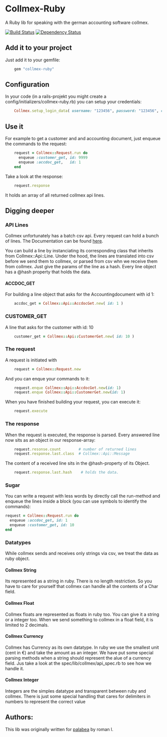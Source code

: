 # Collmex-Ruby

A Ruby lib for speaking with the german accounting software collmex. 

[![Build Status](https://secure.travis-ci.org/romanlehnert/collmex-ruby.png)](http://travis-ci.org/romanlehnert/collmex-ruby)
[![Dependency Status](https://gemnasium.com/romanlehnert/collmex-ruby.png "Dependency Status")](https://gemnasium.com/romanlehnert/collmex-ruby)


## Add it to your project

Just add it to your gemfile:

```ruby
    gem "collmex-ruby"
```

## Configuration

In your code (in a rails-projekt you might create a config/initializers/collmex-ruby.rb) you can setup your credentials:

```ruby
    Collmex.setup_login_data( username: "123456", password: "123456", customer_id: "123456" )
```

## Use it

For example to get a customer and and accounting document, just enqueue the commands to the request:

```ruby
    request = Collmex::Request.run do
      enqueue :customer_get, id: 9999
      enqueue :accdoc_get,   id: 1
    end
```

Take a look at the response:

```ruby
    request.response
```

It holds an array of all returned collmex api lines. 


## Digging deeper

### API Lines
Collmex unfortunately has a batch csv api. Every request can hold a bunch of lines. The Documentation can be found [here](http://www.collmex.de/cgi-bin/cgi.exe?1005,1,help,api).

You can build a line by instanciating its corresponding class that inherits from Collmex::Api::Line. Under the hood, the lines are translated into 
csv before we send them to collmex, or parsed from csv whn we receive them from collmex. Just give the params of the line as a hash. Every line object has a @hash property that holds the data. 


#### ACCDOC_GET
For building a line object that asks for the Accountingdocument with id 1:

```ruby
    accdoc_get = Collmex::Api::AccdocGet.new( id: 1 )
```

### CUSTOMER_GET
A line that asks for the customer with id: 10

```ruby
    customer_get = Collmex::Api::CustomerGet.new( id: 10 )
```


### The request
A request is initiated with 

```ruby
    request = Collmex::Request.new
```
And you can enque your commands to it: 

```ruby
    request.enque Collmex::Api::AccdocGet.new(id: 1)
    request.enque Collmex::Api::CustomerGet.new(id: 1)
```

When you have finished building your request, you can execute it:

```ruby
    request.execute
```

### The response
When the request is executed, the response is parsed. Every answered line now sits as an object in our response-array:

```ruby
    request.resonse.count        # number of returned lines
    request.response.last.class  # Collmex::Api::Message
```

The content of a received line sits in the @hash-property of its Object. 

```ruby
    request.response.last.hash    # holds the data. 
```
### Sugar
You can write a request with less words by directly call the run-method and enqueue the lines inside a block (you can use symbols to identify the commands):

```ruby
request = Collmex::Request.run do
  enqueue :accdoc_get, id: 1
  enqueue :customer_get, id: 10
end
```

### Datatypes

While collmex sends and receives only strings via csv, we treat the data as ruby object. 

#### Collmex String
Its represented as a string in ruby. There is no length restriction. So you have to care for yourself that collmex can handle all the contents of a Char field. 

#### Collmex Float
Collmex floats are represented as floats in ruby too. You can give it a string or a integer too. When we send something to collmex in a float field, it is limited to 2 decimals. 

#### Collmex Currency
Collmex has Currency as its own datatype. In ruby we use the smallest unit (cent in €) and take the amount as an integer. We have put some special parsing methods when a string should represent the alue of a currency field. Jus take a look at the spec/lib/collmex/api_spec.rb to see how we handle it. 

#### Collmex Integer
Integers are the simples datatype and transparent between ruby and collmex. There is just some special handling that cares for delimiters in numbers to represent the correct value 


## Authors:
This lib was originally written for [palabea](http://www.palabea.com) by roman l.

